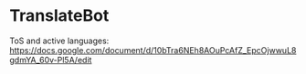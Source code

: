# TranslateBot

ToS and active languages:
https://docs.google.com/document/d/10bTra6NEh8AOuPcAfZ_EpcOjwwuL8gdmYA_60v-Pl5A/edit
